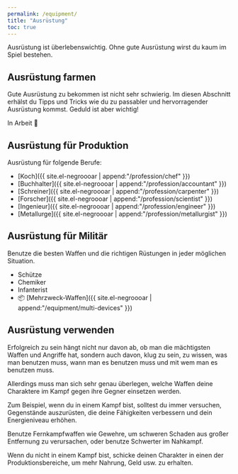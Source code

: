 ```yaml
---
permalink: /equipment/
title: "Ausrüstung"
toc: true
---
```


Ausrüstung ist überlebenswichtig. Ohne gute Ausrüstung wirst du kaum im Spiel bestehen.

## Ausrüstung farmen

Gute Ausrüstung zu bekommen ist nicht sehr schwierig. Im diesen Abschnitt erhälst du Tipps und Tricks wie du zu passabler und hervorragender Ausrüstung kommst. Geduld ist aber wichtig!

In Arbeit :construction:

## Ausrüstung für Produktion

Ausrüstung für folgende Berufe:

- [Koch]({{ site.el-negroooar | append:"/profession/chef" }})
- [Buchhalter]({{ site.el-negroooar | append:"/profession/accountant" }})
- [Schreiner]({{ site.el-negroooar | append:"/profession/carpenter" }})
- [Forscher]({{ site.el-negroooar | append:"/profession/scientist" }})
- [Ingenieur]({{ site.el-negroooar | append:"/profession/engineer" }})
- [Metallurge]({{ site.el-negroooar | append:"/profession/metallurgist" }})

## Ausrüstung für Militär

Benutze die besten Waffen und die richtigen Rüstungen in jeder möglichen Situation.

- Schütze
- Chemiker
- Infanterist
- :package: [Mehrzweck-Waffen]({{ site.el-negroooar | append:"/equipment/multi-devices" }})

## Ausrüstung verwenden

Erfolgreich zu sein hängt nicht nur davon ab, ob man die mächtigsten Waffen und Angriffe hat, sondern auch davon, klug zu sein, zu wissen, was man benutzen muss, wann man es benutzen muss und mit wem man es benutzen muss.

Allerdings muss man sich sehr genau überlegen, welche Waffen deine Charaktere im Kampf gegen ihre Gegner einsetzen werden.

Zum Beispiel, wenn du in einem Kampf bist, solltest du immer versuchen, Gegenstände auszurüsten, die deine Fähigkeiten verbessern und dein Energieniveau erhöhen.

Benutze Fernkampfwaffen wie Gewehre, um schweren Schaden aus großer Entfernung zu verursachen, oder benutze Schwerter im Nahkampf.

Wenn du nicht in einem Kampf bist, schicke deinen Charakter in einen der Produktionsbereiche, um mehr Nahrung, Geld usw. zu erhalten.

